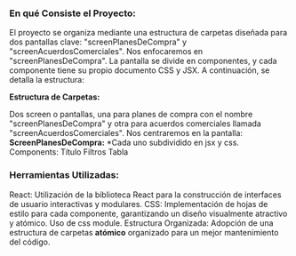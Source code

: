 ### En qué Consiste el Proyecto:

El proyecto se organiza mediante una estructura de carpetas diseñada para dos pantallas clave: "screenPlanesDeCompra" y "screenAcuerdosComerciales". Nos enfocaremos en "screenPlanesDeCompra". La pantalla se divide en componentes, y cada componente tiene su propio documento CSS y JSX. A continuación, se detalla la estructura:

**Estructura de Carpetas:**

Dos screen o pantallas, una para planes de compra con el nombre "screenPlanesDeCompra" y otra para acuerdos comerciales llamada "screenAcuerdosComerciales".
Nos centraremos en la pantalla:
  **ScreenPlanesDeCompra:**
  *Cada uno subdividido en jsx y css.
    Components:
      Título
      Filtros
      Tabla

### Herramientas Utilizadas:

React: Utilización de la biblioteca React para la construcción de interfaces de usuario interactivas y modulares.
CSS: Implementación de hojas de estilo para cada componente, garantizando un diseño visualmente atractivo y atómico. Uso de css module.
Estructura Organizada: Adopción de una estructura de carpetas **atómico** organizado para un mejor mantenimiento del código.


